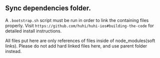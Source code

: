 ## Sync dependencies folder.

A `.bootstrap.sh` script must be run in order to link the containing files properly.
Visit `https://github.com/huhi/huhi-ios#building-the-code` for detailed install instructions.

All files put here are only references of files inside of node_modules(soft links).
Please do not add hard linked files here, and use parent folder instead.
